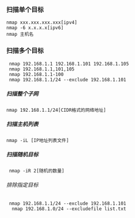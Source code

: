 ### 扫描单个目标

```
nmap xxx.xxx.xxx.xxx[ipv4]
nmap -6 x.x.x.x[ipv6]
nmap 主机名
```

### 扫描多个目标

```
 nmap 192.168.1.1 192.168.1.101 192.168.1.105
 nmap 192.168.1.1,101,105
 nmap 192.168.1.1-100
 nmap 192.168.1.1/24 --exclude 192.168.1.101
```

##### 扫描整个子网

```
nmap 192.168.1.1/24[CIDR格式的网络地址]
```

##### 扫描主机列表

```
nmap -iL [IP地址列表文件]
```

##### 扫描随机目标

```
 nmap -iR 2[随机的数量]
```

###### 排除指定目标

```
 nmap 192.168.1.1/24 --exclude 192.168.1.101
  nmap 192.168.1.0/24 --excludefile list.txt
```



